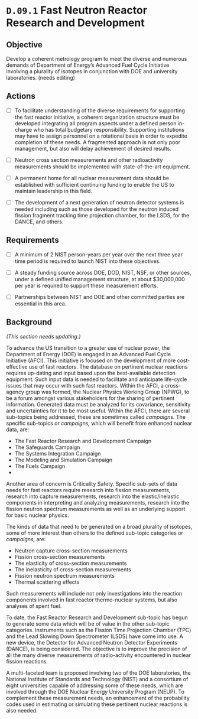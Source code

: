 # `D.09.1` Fast Neutron Reactor Research and Development

## Objective

Develop a coherent metrology program to meet the diverse and numerous demands
of Department of Energy’s Advanced Fuel Cycle Initiative involving a plurality
of isotopes in conjunction with DOE and university laboratories. (needs
editing)

## Actions

- [ ] To facilitate understanding of the diverse requirements for supporting
the fast reactor initiative, a coherent organization structure must be
developed integrating all program aspects under a defined person in-charge who
has total budgetary responsibility. Supporting institutions may have to assign
personnel on a rotational basis in order to expedite completion of these needs.
A fragmented approach is not only poor management, but also will delay
achievement of desired results.

- [ ] Neutron cross section measurements and other radioactivity measurements
should be implemented with state-of-the-art equipment.

- [ ] A permanent home for all nuclear measurement data should be established
with sufficient continuing funding to enable the US to maintain leadership in
this field.

- [ ] The development of a next generation of neutron detector systems is
needed including such as those developed for the neutron induced fission
fragment tracking time projection chamber, for the LSDS, for the DANCE, and
others.

## Requirements

- [ ] A minimum of 2 NIST person-years per year over the next three year time
period is required to launch NIST into these objectives.

- [ ] A steady funding source across DOE, DOD, NIST, NSF, or other sources,
under a defined unified management structure, at about \$30,000,000 per year is
required to support these measurement efforts.

- [ ] Partnerships between NIST and DOE and other committed parties are
essential in this area.

## Background

*(This section needs updating.)*

To advance the US transition to a greater use of nuclear power, the Department
of Energy (DOE) is engaged in an Advanced Fuel Cycle Initiative (AFCI). This
initiative is focused on the development of more cost-effective use of fast
reactors. The database on pertinent nuclear reactions requires up-dating and
input based upon the best-available detection equipment. Such input data is
needed to facilitate and anticipate life-cycle issues that may occur with such
fast reactors. Within the AFCI, a cross-agency group was formed, the Nuclear
Physics Working Group (NPWG), to be a forum amongst various stakeholders for
the sharing of pertinent information. Generated data must be analyzed for its
covariance, sensitivity and uncertainties for it to be most useful. Within the
AFCI, there are several sub-topics being addressed, these are sometimes called
*campaigns.* The specific sub-topics or *campaigns,* which will benefit from
enhanced nuclear data, are:

- The Fast Reactor Research and Development Campaign
- The Safeguards Campaign
- The Systems Integration Campaign
- The Modeling and Simulation Campaign
- The Fuels Campaign
-
Another area of concern is Criticality Safety. Specific sub-sets of data needs
for fast reactors require research into fission measurements, research into
capture measurements, research into the elastic/inelastic components in
interpreting and analyzing measurements, research into the fission neutron
spectrum measurements as well as an underlying support for basic nuclear
physics.

The kinds of data that need to be generated on a broad plurality of isotopes,
some of more interest than others to the defined sub-topic categories or
*campaigns,* are:

- Neutron capture cross-section measurements
- Fission cross-section measurements
- The elasticity of cross-section measurements
- The inelasticity of cross-section measurements
- Fission neutron spectrum measurements
- Thermal scattering effects

Such measurements will include not only investigations into the reaction
components involved in fast reactor thermo-nuclear systems, but also analyses
of spent fuel.

To date, the Fast Reactor Research and Development sub-topic has begun to
generate some data which will be of value in the other sub-topic categories.
Instruments such as the Fission Time Projection Chamber (TPC) and the Lead
Slowing Down Spectrometer (LSDS) have come into use. A new device, the Detector
for Advanced Neutron Detector Experiments (DANCE), is being considered. The
objective is to improve the precision of all the many diverse measurements of
radio-activity encountered in nuclear fission reactions.

A multi-faceted team is proposed involving two of the DOE laboratories, the
National Institute of Standards and Technology (NIST) and a consortium of eight
universities capable of addressing some of these needs, which are involved
through the DOE Nuclear Energy University Program (NEUP). To complement these
measurement needs, an enhancement of the probability codes used in estimating
or simulating these pertinent nuclear reactions is also needed.
